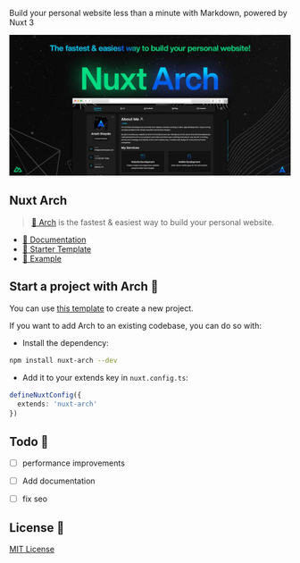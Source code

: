 Build your personal website less than a minute with Markdown, powered by Nuxt 3

[![Nuxt Arch](https://raw.githubusercontent.com/arashsheyda/arch/main/.playground/public/cover.jpg)](#)

## Nuxt Arch

> [📄 Arch](#) is the fastest & easiest way to build your personal website.

- [📄 Documentation](#)
- [📄 Starter Template](https://github.com/arashsheyda/arch-starter)
- [📄 Example](https://github.com/arashsheyda/arashsheyda-arch)

## Start a project with Arch 🚀

You can use [this template](https://github.com/arashsheyda/arch-starter) to create a new project.

If you want to add Arch to an existing codebase, you can do so with:

- Install the dependency:

```bash
npm install nuxt-arch --dev
```

- Add it to your extends key in `nuxt.config.ts`:

```ts
defineNuxtConfig({
  extends: 'nuxt-arch'
})
```

## Todo 📝
- [ ] performance improvements
- [ ] Add documentation
- [ ] fix seo


## License 📎

[MIT License](./LICENSE)

